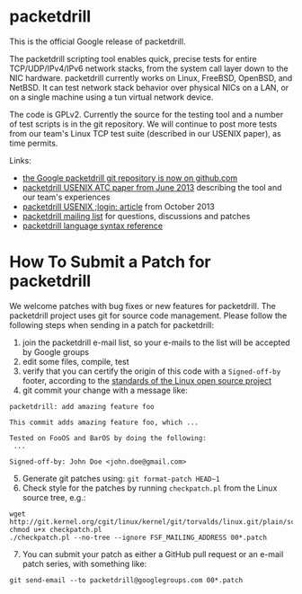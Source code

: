 # packetdrill
This is the official Google release of packetdrill.

The packetdrill scripting tool enables quick, precise tests for entire TCP/UDP/IPv4/IPv6 network stacks, from the system call layer down to the NIC hardware. packetdrill currently works on Linux, FreeBSD, OpenBSD, and NetBSD. It can test network stack behavior over physical NICs on a LAN, or on a single machine using a tun virtual network device.

The code is GPLv2. Currently the source for the testing tool and a number of test scripts is in the git repository. We will continue to post more tests from our team's Linux TCP test suite (described in our USENIX paper), as time permits.

Links:
* [the Google packetdrill git repository is now on github.com](https://github.com/google/packetdrill)
* [packetdrill USENIX ATC paper from June 2013](http://research.google.com/pubs/pub41316.html) describing the tool and our team's experiences
* [packetdrill USENIX ;login: article](http://research.google.com/pubs/pub41848.html) from October 2013
* [packetdrill mailing list](https://groups.google.com/forum/#!forum/packetdrill) for questions, discussions and patches
* [packetdrill language syntax reference](https://code.google.com/archive/p/packetdrill/wikis/Syntax.wiki)

# How To Submit a Patch for packetdrill

We welcome patches with bug fixes or new features for packetdrill. The packetdrill project uses git for source code management. Please follow the following steps when sending in a patch for packetdrill:

1. join the packetdrill e-mail list, so your e-mails to the list will be accepted by Google groups
2. edit some files, compile, test
3. verify that you can certify the origin of this code with a `Signed-off-by` footer, according to the [standards of the Linux open source project](https://www.kernel.org/doc/html/v4.17/process/submitting-patches.html#developer-s-certificate-of-origin-1-1)
4. git commit your change with a message like:
 
 ```
packetdrill: add amazing feature foo

This commit adds amazing feature foo, which ...

Tested on FooOS and BarOS by doing the following:
  ...

Signed-off-by: John Doe <john.doe@gmail.com>
```

5. Generate git patches using: `git format-patch HEAD~1`
6. Check style for the patches by running `checkpatch.pl` from the Linux source tree, e.g.:
```
wget http://git.kernel.org/cgit/linux/kernel/git/torvalds/linux.git/plain/scripts/checkpatch.pl
chmod u+x checkpatch.pl
./checkpatch.pl --no-tree --ignore FSF_MAILING_ADDRESS 00*.patch
```
7. You can submit your patch as either a GitHub pull request or an e-mail patch series, with something like:
```
git send-email --to packetdrill@googlegroups.com 00*.patch
```
